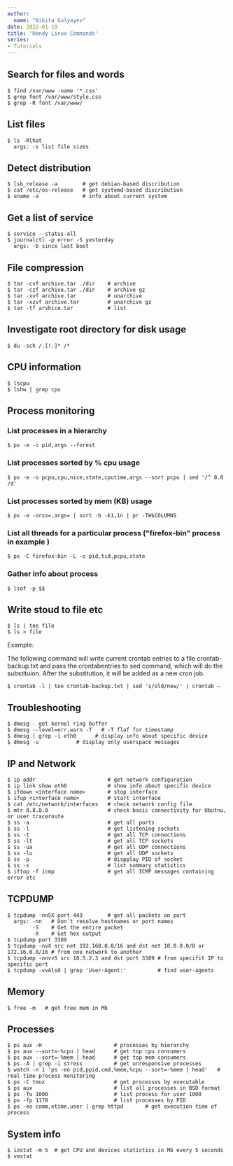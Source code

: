 ```yaml
---
author:
  name: "Nikita Gulyayev"
date: 2022-01-18
title: 'Handy Linux Commands'
series:
- Tutorials
---
```


## Search for files and words
```
$ find /var/www -name '*.css'
$ grep font /var/www/style.css
$ grep -R font /var/www/
```

## List files
```
$ ls -Rlhat 
  args: -s list file sizes
```

## Detect distribution
```
$ lsb_release -a        # get debian-based discribution
$ cat /etc/os-release   # get systemd-based discribution
$ uname -a              # info about current system
```

## Get a list of service
```
$ service --status-all
$ journalctl -p error -S yesterday
  args: -b since last boot
```

## File compression
```
$ tar -cvf archive.tar ./dir    # archive
$ tar -czf archive.tar ./dir    # archive gz
$ tar -xvf archive.tar          # unarchive
$ tar -xzvf archive.tar         # unarchive gz
$ tar -tf arvhice.tar           # list 
```

## Investigate root directory for disk usage
```
$ du -sch /.[!.]* /*
```

## CPU information
```
$ lscpu
$ lshw | grep cpu
```

## Process monitoring
### List processes in a hierarchy
```
$ ps -e -o pid,args --forest
```

### List processes sorted by % cpu usage
```
$ ps -e -o pcpu,cpu,nice,state,cputime,args --sort pcpu | sed '/^ 0.0 /d'
```

### List processes sorted by mem (KB) usage
```
$ ps -e -orss=,args= | sort -b -k1,1n | pr -TW$COLUMNS
```

### List all threads for a particular process ("firefox-bin" process in example )
```
$ ps -C firefox-bin -L -o pid,tid,pcpu,state
```

### Gather info about process
```
$ lsof -p $$
```

## Write stoud to file etc
```
$ ls | tee file
$ ls > file
```
Example:

The following command will write current crontab entries to a file crontab-backup.txt 
and pass the crontabentries to sed command, which will do the substituion. 
After the substitution, it will be added as a new cron job.
```
$ crontab -l | tee crontab-backup.txt | sed 's/old/new/' | crontab –
```

## Troubleshooting
```
$ dmesg - get kernel ring buffer
$ dmesg --level=err,warn -T   # -T flaf for timestamp
$ dmesg | grep -i eth0      # display info about specific device
$ dmesg -u            # display only userspace messages
```
## IP and Network
```
$ ip addr                       # get network configuration
$ ip link show eth0             # show info about specific device
$ ifdown <interface name>       # stop interface
$ ifup <interface name>         # start interface
$ cat /etc/network/interfaces   # check network config file
$ mtr 8.8.8.8                   # check basic connectivity for Ubutnu, or user traceroute
$ ss -a                         # get all ports
$ ss -l                         # get listening sockets
$ ss -t                         # get all TCP connections
$ ss -lt                        # get all TCP sockets
$ ss -ua                        # get all UDP connections
$ ss -lu                        # get all UDP sockets
$ ss -p                         # dispplay PID of socket
$ ss -s                         # list summary statistics
$ iftop -f icmp                 # get all ICMP messages containing error etc
```

## TCPDUMP
```
$ tcpdump -nnSX port 443        # get all packets on port 
  args: -nn   # Don’t resolve hostnames or port names 
        -S    # Get the entire packet
        -X    # Get hex output
$ tcpdump port 3389
$ tcpdump -nvX src net 192.168.0.0/16 and dst net 10.0.0.0/8 or 172.16.0.0/16 # from one network to another
$ tcpdump -nnvvS src 10.5.2.3 and dst port 3389 # from specifit IP to specific port
$ tcpdump -vvAls0 | grep 'User-Agent:'          # find user-agents
```
## Memory
```
$ free -m   # get free mem in Mb
```

## Processes
```
$ ps aux -H                       # processes by hierarchy
$ ps aux --sort=-%cpu | head      # get top cpu consumers  
$ ps aux --sort=-%mem | head      # get top mem consumers
$ ps -A | grep -i stress          # get unresponsive processes
$ watch -n 1 'ps -eo pid,ppid,cmd,%mem,%cpu --sort=-%mem | head'   # real time process monitoring
$ ps -C tmux                      # get processes by executable
$ ps aux                          # list all processes in BSD format
$ ps -fu 1000                     # list process for user 1000
$ ps -fp 1178                     # list processes by PID
$ ps -eo comm,etime,user | grep httpd       # get execution time of process
```

## System info
```
$ iostat -m 5  # get CPU and devices statistics in Mb every 5 seconds
$ vmstat
```